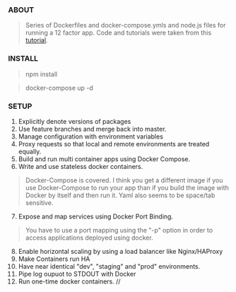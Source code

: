 ### ABOUT

> Series of Dockerfiles and docker-compose.ymls and node.js files for running a 12 factor app. 
> Code and tutorials were taken from this [tutorial](https://egghead.io/lessons/docker-run-stateless-docker-containers).

### INSTALL

> npm install

> docker-compose up -d

### SETUP


1. Explicitly denote versions of packages
2. Use feature branches and merge back into master.
3. Manage configuration with environment variables
4. Proxy requests so that local and remote environments are treated equally.
5. Build and run multi container apps using Docker Compose.
6. Write and use stateless docker containers.
> Docker-Compose is covered.  I think you get a different image if you use Docker-Compose to run your app than if you build the image with Docker by itself and then run it.  Yaml also seems to be space/tab sensitive.
7. Expose and map services using Docker Port Binding.
> You have to use a port mapping using the "-p" option in order to access applications deployed using docker.
8. Enable horizontal scaling by using a load balancer like Nginx/HAProxy
9. Make Containers run HA
10. Have near identical "dev", "staging" and "prod" environments.
11. Pipe log oupuot to STDOUT with Docker
12. Run one-time docker containers.  //